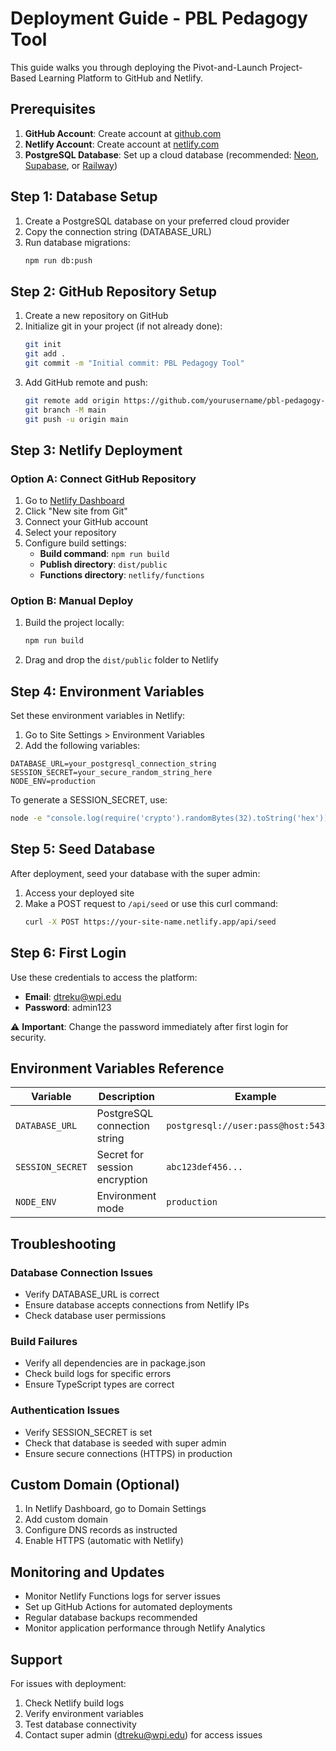 # Deployment Guide - PBL Pedagogy Tool

This guide walks you through deploying the Pivot-and-Launch Project-Based Learning Platform to GitHub and Netlify.

## Prerequisites

1. **GitHub Account**: Create account at [github.com](https://github.com)
2. **Netlify Account**: Create account at [netlify.com](https://netlify.com)
3. **PostgreSQL Database**: Set up a cloud database (recommended: [Neon](https://neon.tech), [Supabase](https://supabase.com), or [Railway](https://railway.app))

## Step 1: Database Setup

1. Create a PostgreSQL database on your preferred cloud provider
2. Copy the connection string (DATABASE_URL)
3. Run database migrations:
   ```bash
   npm run db:push
   ```

## Step 2: GitHub Repository Setup

1. Create a new repository on GitHub
2. Initialize git in your project (if not already done):
   ```bash
   git init
   git add .
   git commit -m "Initial commit: PBL Pedagogy Tool"
   ```
3. Add GitHub remote and push:
   ```bash
   git remote add origin https://github.com/yourusername/pbl-pedagogy-tool.git
   git branch -M main
   git push -u origin main
   ```

## Step 3: Netlify Deployment

### Option A: Connect GitHub Repository
1. Go to [Netlify Dashboard](https://app.netlify.com)
2. Click "New site from Git"
3. Connect your GitHub account
4. Select your repository
5. Configure build settings:
   - **Build command**: `npm run build`
   - **Publish directory**: `dist/public`
   - **Functions directory**: `netlify/functions`

### Option B: Manual Deploy
1. Build the project locally:
   ```bash
   npm run build
   ```
2. Drag and drop the `dist/public` folder to Netlify

## Step 4: Environment Variables

Set these environment variables in Netlify:

1. Go to Site Settings > Environment Variables
2. Add the following variables:

```
DATABASE_URL=your_postgresql_connection_string
SESSION_SECRET=your_secure_random_string_here
NODE_ENV=production
```

To generate a SESSION_SECRET, use:
```bash
node -e "console.log(require('crypto').randomBytes(32).toString('hex'))"
```

## Step 5: Seed Database

After deployment, seed your database with the super admin:

1. Access your deployed site
2. Make a POST request to `/api/seed` or use this curl command:
   ```bash
   curl -X POST https://your-site-name.netlify.app/api/seed
   ```

## Step 6: First Login

Use these credentials to access the platform:
- **Email**: dtreku@wpi.edu
- **Password**: admin123

⚠️ **Important**: Change the password immediately after first login for security.

## Environment Variables Reference

| Variable | Description | Example |
|----------|-------------|---------|
| `DATABASE_URL` | PostgreSQL connection string | `postgresql://user:pass@host:5432/db` |
| `SESSION_SECRET` | Secret for session encryption | `abc123def456...` |
| `NODE_ENV` | Environment mode | `production` |

## Troubleshooting

### Database Connection Issues
- Verify DATABASE_URL is correct
- Ensure database accepts connections from Netlify IPs
- Check database user permissions

### Build Failures
- Verify all dependencies are in package.json
- Check build logs for specific errors
- Ensure TypeScript types are correct

### Authentication Issues
- Verify SESSION_SECRET is set
- Check that database is seeded with super admin
- Ensure secure connections (HTTPS) in production

## Custom Domain (Optional)

1. In Netlify Dashboard, go to Domain Settings
2. Add custom domain
3. Configure DNS records as instructed
4. Enable HTTPS (automatic with Netlify)

## Monitoring and Updates

- Monitor Netlify Functions logs for server issues
- Set up GitHub Actions for automated deployments
- Regular database backups recommended
- Monitor application performance through Netlify Analytics

## Support

For issues with deployment:
1. Check Netlify build logs
2. Verify environment variables
3. Test database connectivity
4. Contact super admin (dtreku@wpi.edu) for access issues
